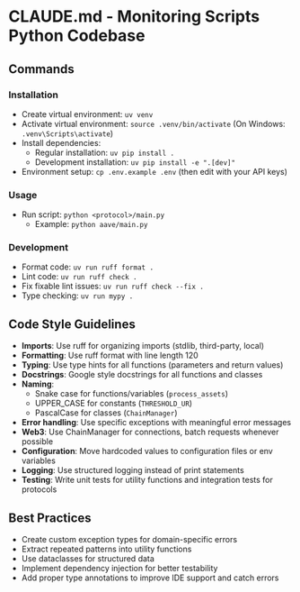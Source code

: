 # CLAUDE.md - Monitoring Scripts Python Codebase

## Commands

### Installation
- Create virtual environment: `uv venv`
- Activate virtual environment: `source .venv/bin/activate` (On Windows: `.venv\Scripts\activate`)
- Install dependencies:
  - Regular installation: `uv pip install .`
  - Development installation: `uv pip install -e ".[dev]"`
- Environment setup: `cp .env.example .env` (then edit with your API keys)

### Usage
- Run script: `python <protocol>/main.py`
  - Example: `python aave/main.py`

### Development
- Format code: `uv run ruff format .`
- Lint code: `uv run ruff check .`
- Fix fixable lint issues: `uv run ruff check --fix .`
- Type checking: `uv run mypy .`

## Code Style Guidelines
- **Imports**: Use ruff for organizing imports (stdlib, third-party, local)
- **Formatting**: Use ruff format with line length 120
- **Typing**: Use type hints for all functions (parameters and return values)
- **Docstrings**: Google style docstrings for all functions and classes
- **Naming**:
  - Snake case for functions/variables (`process_assets`)
  - UPPER_CASE for constants (`THRESHOLD_UR`)
  - PascalCase for classes (`ChainManager`)
- **Error handling**: Use specific exceptions with meaningful error messages
- **Web3**: Use ChainManager for connections, batch requests whenever possible
- **Configuration**: Move hardcoded values to configuration files or env variables
- **Logging**: Use structured logging instead of print statements
- **Testing**: Write unit tests for utility functions and integration tests for protocols

## Best Practices
- Create custom exception types for domain-specific errors
- Extract repeated patterns into utility functions
- Use dataclasses for structured data
- Implement dependency injection for better testability
- Add proper type annotations to improve IDE support and catch errors